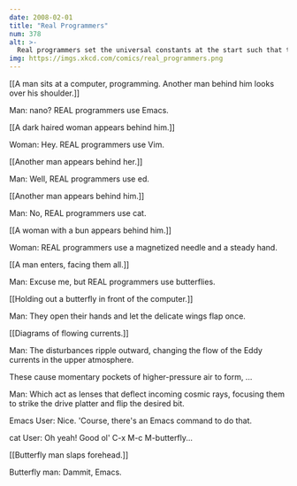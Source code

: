 ```yaml
---
date: 2008-02-01
title: "Real Programmers"
num: 378
alt: >-
  Real programmers set the universal constants at the start such that the universe evolves to contain the disk with the data they want.
img: https://imgs.xkcd.com/comics/real_programmers.png
---
```

[[A man sits at a computer, programming. Another man behind him looks over his shoulder.]]

Man: nano? REAL programmers use Emacs.

[[A dark haired woman appears behind him.]]

Woman: Hey. REAL programmers use Vim.

[[Another man appears behind her.]]

Man: Well, REAL programmers use ed.

[[Another man appears behind him.]]

Man: No, REAL programmers use cat.

[[A woman with a bun appears behind him.]]

Woman: REAL programmers use a magnetized needle and a steady hand.

[[A man enters, facing them all.]]

Man: Excuse me, but REAL programmers use butterflies. 

[[Holding out a butterfly in front of the computer.]]

Man: They open their hands and let the delicate wings flap once.

[[Diagrams of flowing currents.]]

Man: The disturbances ripple outward, changing the flow of the Eddy currents in the upper atmosphere. 

These cause momentary pockets of higher-pressure air to form, ...

Man: Which act as lenses that deflect incoming cosmic rays, focusing them to strike the drive platter and flip the desired bit.

Emacs User: Nice. 'Course, there's an Emacs command to do that.

cat User: Oh yeah! Good ol' C-x M-c M-butterfly...

[[Butterfly man slaps forehead.]]

Butterfly man: Dammit, Emacs.

